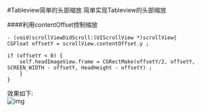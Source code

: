 #Tableview简单的头部缩放
简单实现Tableview的头部缩放  

####利用contentOffset控制缩放

	- (void)scrollViewDidScroll:(UIScrollView *)scrollView{
    CGFloat offsetY = scrollView.contentOffset.y ;
    
    if (offsetY < 0) {
        self.headImageView.frame = CGRectMake(offsetY/2, offsetY, SCREEN_WIDTH - offsetY, HeadHeight - offsetY) ;
    	}
	}

效果如下:  
![img](screenshot.gif)